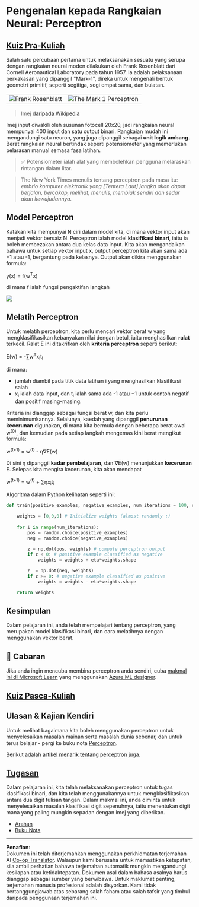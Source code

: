 <!--
CO_OP_TRANSLATOR_METADATA:
{
  "original_hash": "0c37770bba4fff3c71dc00eb261ee61b",
  "translation_date": "2025-08-29T11:55:11+00:00",
  "source_file": "lessons/3-NeuralNetworks/03-Perceptron/README.md",
  "language_code": "ms"
}
-->
# Pengenalan kepada Rangkaian Neural: Perceptron

## [Kuiz Pra-Kuliah](https://ff-quizzes.netlify.app/en/ai/quiz/5)

Salah satu percubaan pertama untuk melaksanakan sesuatu yang serupa dengan rangkaian neural moden dilakukan oleh Frank Rosenblatt dari Cornell Aeronautical Laboratory pada tahun 1957. Ia adalah pelaksanaan perkakasan yang dipanggil "Mark-1", direka untuk mengenali bentuk geometri primitif, seperti segitiga, segi empat sama, dan bulatan.

|      |      |
|--------------|-----------|
|<img src='images/Rosenblatt-wikipedia.jpg' alt='Frank Rosenblatt'/> | <img src='images/Mark_I_perceptron_wikipedia.jpg' alt='The Mark 1 Perceptron' />|

> Imej [daripada Wikipedia](https://en.wikipedia.org/wiki/Perceptron)

Imej input diwakili oleh susunan fotocell 20x20, jadi rangkaian neural mempunyai 400 input dan satu output binari. Rangkaian mudah ini mengandungi satu neuron, yang juga dipanggil sebagai **unit logik ambang**. Berat rangkaian neural bertindak seperti potensiometer yang memerlukan pelarasan manual semasa fasa latihan.

> ✅ Potensiometer ialah alat yang membolehkan pengguna melaraskan rintangan dalam litar.

> The New York Times menulis tentang perceptron pada masa itu: *embrio komputer elektronik yang [Tentera Laut] jangka akan dapat berjalan, bercakap, melihat, menulis, membiak sendiri dan sedar akan kewujudannya.*

## Model Perceptron

Katakan kita mempunyai N ciri dalam model kita, di mana vektor input akan menjadi vektor bersaiz N. Perceptron ialah model **klasifikasi binari**, iaitu ia boleh membezakan antara dua kelas data input. Kita akan mengandaikan bahawa untuk setiap vektor input x, output perceptron kita akan sama ada +1 atau -1, bergantung pada kelasnya. Output akan dikira menggunakan formula:

y(x) = f(w<sup>T</sup>x)

di mana f ialah fungsi pengaktifan langkah

<!-- img src="http://www.sciweavers.org/tex2img.php?eq=f%28x%29%20%3D%20%5Cbegin%7Bcases%7D%0A%20%20%20%20%20%20%20%20%20%2B1%20%26%20x%20%5Cgeq%200%20%5C%5C%0A%20%20%20%20%20%20%20%20%20-1%20%26%20x%20%3C%200%0A%20%20%20%20%20%20%20%5Cend%7Bcases%7D%20%5C%5C%0A&bc=White&fc=Black&im=jpg&fs=12&ff=arev&edit=0" align="center" border="0" alt="f(x) = \begin{cases} +1 & x \geq 0 \\ -1 & x < 0 \end{cases} \\" width="154" height="50" / -->
<img src="images/activation-func.png"/>

## Melatih Perceptron

Untuk melatih perceptron, kita perlu mencari vektor berat w yang mengklasifikasikan kebanyakan nilai dengan betul, iaitu menghasilkan **ralat** terkecil. Ralat E ini ditakrifkan oleh **kriteria perceptron** seperti berikut:

E(w) = -∑w<sup>T</sup>x<sub>i</sub>t<sub>i</sub>

di mana:

* jumlah diambil pada titik data latihan i yang menghasilkan klasifikasi salah
* x<sub>i</sub> ialah data input, dan t<sub>i</sub> ialah sama ada -1 atau +1 untuk contoh negatif dan positif masing-masing.

Kriteria ini dianggap sebagai fungsi berat w, dan kita perlu meminimumkannya. Selalunya, kaedah yang dipanggil **penurunan kecerunan** digunakan, di mana kita bermula dengan beberapa berat awal w<sup>(0)</sup>, dan kemudian pada setiap langkah mengemas kini berat mengikut formula:

w<sup>(t+1)</sup> = w<sup>(t)</sup> - η∇E(w)

Di sini η dipanggil **kadar pembelajaran**, dan ∇E(w) menunjukkan **kecerunan** E. Selepas kita mengira kecerunan, kita akan mendapat

w<sup>(t+1)</sup> = w<sup>(t)</sup> + ∑ηx<sub>i</sub>t<sub>i</sub>

Algoritma dalam Python kelihatan seperti ini:

```python
def train(positive_examples, negative_examples, num_iterations = 100, eta = 1):

    weights = [0,0,0] # Initialize weights (almost randomly :)
        
    for i in range(num_iterations):
        pos = random.choice(positive_examples)
        neg = random.choice(negative_examples)

        z = np.dot(pos, weights) # compute perceptron output
        if z < 0: # positive example classified as negative
            weights = weights + eta*weights.shape

        z  = np.dot(neg, weights)
        if z >= 0: # negative example classified as positive
            weights = weights - eta*weights.shape

    return weights
```

## Kesimpulan

Dalam pelajaran ini, anda telah mempelajari tentang perceptron, yang merupakan model klasifikasi binari, dan cara melatihnya dengan menggunakan vektor berat.

## 🚀 Cabaran

Jika anda ingin mencuba membina perceptron anda sendiri, cuba [makmal ini di Microsoft Learn](https://docs.microsoft.com/en-us/azure/machine-learning/component-reference/two-class-averaged-perceptron?WT.mc_id=academic-77998-cacaste) yang menggunakan [Azure ML designer](https://docs.microsoft.com/en-us/azure/machine-learning/concept-designer?WT.mc_id=academic-77998-cacaste).

## [Kuiz Pasca-Kuliah](https://ff-quizzes.netlify.app/en/ai/quiz/6)

## Ulasan & Kajian Kendiri

Untuk melihat bagaimana kita boleh menggunakan perceptron untuk menyelesaikan masalah mainan serta masalah dunia sebenar, dan untuk terus belajar - pergi ke buku nota [Perceptron](Perceptron.ipynb).

Berikut adalah [artikel menarik tentang perceptron](https://towardsdatascience.com/what-is-a-perceptron-basics-of-neural-networks-c4cfea20c590) juga.

## [Tugasan](lab/README.md)

Dalam pelajaran ini, kita telah melaksanakan perceptron untuk tugas klasifikasi binari, dan kita telah menggunakannya untuk mengklasifikasikan antara dua digit tulisan tangan. Dalam makmal ini, anda diminta untuk menyelesaikan masalah klasifikasi digit sepenuhnya, iaitu menentukan digit mana yang paling mungkin sepadan dengan imej yang diberikan.

* [Arahan](lab/README.md)
* [Buku Nota](lab/PerceptronMultiClass.ipynb)

---

**Penafian**:  
Dokumen ini telah diterjemahkan menggunakan perkhidmatan terjemahan AI [Co-op Translator](https://github.com/Azure/co-op-translator). Walaupun kami berusaha untuk memastikan ketepatan, sila ambil perhatian bahawa terjemahan automatik mungkin mengandungi kesilapan atau ketidaktepatan. Dokumen asal dalam bahasa asalnya harus dianggap sebagai sumber yang berwibawa. Untuk maklumat penting, terjemahan manusia profesional adalah disyorkan. Kami tidak bertanggungjawab atas sebarang salah faham atau salah tafsir yang timbul daripada penggunaan terjemahan ini.